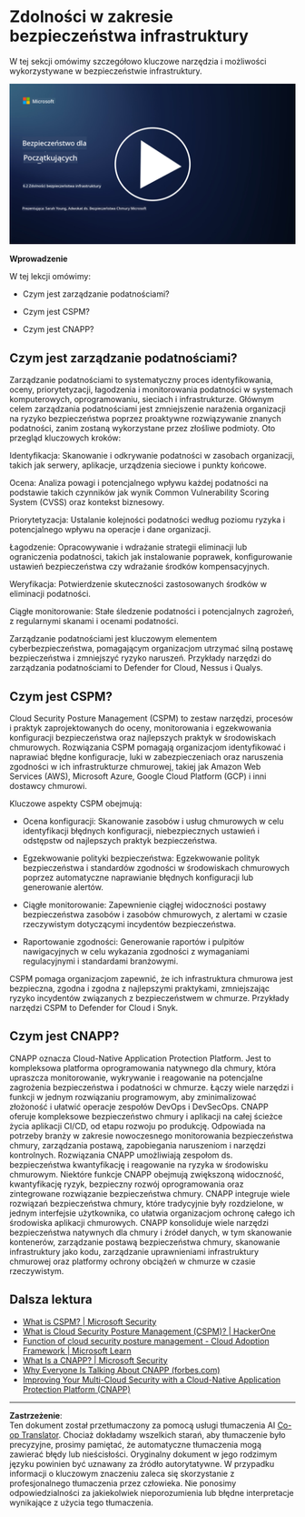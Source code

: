 <!--
CO_OP_TRANSLATOR_METADATA:
{
  "original_hash": "7d79ba0e7668b3bdae1fba7aa047f6c0",
  "translation_date": "2025-09-03T17:23:53+00:00",
  "source_file": "6.2 Infrastructure security capabilities.md",
  "language_code": "pl"
}
-->
# Zdolności w zakresie bezpieczeństwa infrastruktury

W tej sekcji omówimy szczegółowo kluczowe narzędzia i możliwości wykorzystywane w bezpieczeństwie infrastruktury.

[![Obejrzyj wideo](../../translated_images/6-2_placeholder.f7538e1d434bd1ef305625337af1f71c49c86582d6f2d5dbc0d349cae2086e01.pl.png)](https://learn-video.azurefd.net/vod/player?id=cc87bbae-0fea-4899-9f09-868724719b96)

**Wprowadzenie**

W tej lekcji omówimy:

- Czym jest zarządzanie podatnościami?

- Czym jest CSPM?

- Czym jest CNAPP?

## Czym jest zarządzanie podatnościami?

Zarządzanie podatnościami to systematyczny proces identyfikowania, oceny, priorytetyzacji, łagodzenia i monitorowania podatności w systemach komputerowych, oprogramowaniu, sieciach i infrastrukturze. Głównym celem zarządzania podatnościami jest zmniejszenie narażenia organizacji na ryzyko bezpieczeństwa poprzez proaktywne rozwiązywanie znanych podatności, zanim zostaną wykorzystane przez złośliwe podmioty. Oto przegląd kluczowych kroków:

Identyfikacja: Skanowanie i odkrywanie podatności w zasobach organizacji, takich jak serwery, aplikacje, urządzenia sieciowe i punkty końcowe.

Ocena: Analiza powagi i potencjalnego wpływu każdej podatności na podstawie takich czynników jak wynik Common Vulnerability Scoring System (CVSS) oraz kontekst biznesowy.

Priorytetyzacja: Ustalanie kolejności podatności według poziomu ryzyka i potencjalnego wpływu na operacje i dane organizacji.

Łagodzenie: Opracowywanie i wdrażanie strategii eliminacji lub ograniczenia podatności, takich jak instalowanie poprawek, konfigurowanie ustawień bezpieczeństwa czy wdrażanie środków kompensacyjnych.

Weryfikacja: Potwierdzenie skuteczności zastosowanych środków w eliminacji podatności.

Ciągłe monitorowanie: Stałe śledzenie podatności i potencjalnych zagrożeń, z regularnymi skanami i ocenami podatności.

Zarządzanie podatnościami jest kluczowym elementem cyberbezpieczeństwa, pomagającym organizacjom utrzymać silną postawę bezpieczeństwa i zmniejszyć ryzyko naruszeń. Przykłady narzędzi do zarządzania podatnościami to Defender for Cloud, Nessus i Qualys.

## Czym jest CSPM?

Cloud Security Posture Management (CSPM) to zestaw narzędzi, procesów i praktyk zaprojektowanych do oceny, monitorowania i egzekwowania konfiguracji bezpieczeństwa oraz najlepszych praktyk w środowiskach chmurowych. Rozwiązania CSPM pomagają organizacjom identyfikować i naprawiać błędne konfiguracje, luki w zabezpieczeniach oraz naruszenia zgodności w ich infrastrukturze chmurowej, takiej jak Amazon Web Services (AWS), Microsoft Azure, Google Cloud Platform (GCP) i inni dostawcy chmurowi.

Kluczowe aspekty CSPM obejmują:

- Ocena konfiguracji: Skanowanie zasobów i usług chmurowych w celu identyfikacji błędnych konfiguracji, niebezpiecznych ustawień i odstępstw od najlepszych praktyk bezpieczeństwa.

- Egzekwowanie polityki bezpieczeństwa: Egzekwowanie polityk bezpieczeństwa i standardów zgodności w środowiskach chmurowych poprzez automatyczne naprawianie błędnych konfiguracji lub generowanie alertów.

- Ciągłe monitorowanie: Zapewnienie ciągłej widoczności postawy bezpieczeństwa zasobów i zasobów chmurowych, z alertami w czasie rzeczywistym dotyczącymi incydentów bezpieczeństwa.

- Raportowanie zgodności: Generowanie raportów i pulpitów nawigacyjnych w celu wykazania zgodności z wymaganiami regulacyjnymi i standardami branżowymi.

CSPM pomaga organizacjom zapewnić, że ich infrastruktura chmurowa jest bezpieczna, zgodna i zgodna z najlepszymi praktykami, zmniejszając ryzyko incydentów związanych z bezpieczeństwem w chmurze. Przykłady narzędzi CSPM to Defender for Cloud i Snyk.

## Czym jest CNAPP?

CNAPP oznacza Cloud-Native Application Protection Platform. Jest to kompleksowa platforma oprogramowania natywnego dla chmury, która upraszcza monitorowanie, wykrywanie i reagowanie na potencjalne zagrożenia bezpieczeństwa i podatności w chmurze. Łączy wiele narzędzi i funkcji w jednym rozwiązaniu programowym, aby zminimalizować złożoność i ułatwić operacje zespołów DevOps i DevSecOps. CNAPP oferuje kompleksowe bezpieczeństwo chmury i aplikacji na całej ścieżce życia aplikacji CI/CD, od etapu rozwoju po produkcję. Odpowiada na potrzeby branży w zakresie nowoczesnego monitorowania bezpieczeństwa chmury, zarządzania postawą, zapobiegania naruszeniom i narzędzi kontrolnych. Rozwiązania CNAPP umożliwiają zespołom ds. bezpieczeństwa kwantyfikację i reagowanie na ryzyka w środowisku chmurowym. Niektóre funkcje CNAPP obejmują zwiększoną widoczność, kwantyfikację ryzyk, bezpieczny rozwój oprogramowania oraz zintegrowane rozwiązanie bezpieczeństwa chmury. CNAPP integruje wiele rozwiązań bezpieczeństwa chmury, które tradycyjnie były rozdzielone, w jednym interfejsie użytkownika, co ułatwia organizacjom ochronę całego ich środowiska aplikacji chmurowych. CNAPP konsoliduje wiele narzędzi bezpieczeństwa natywnych dla chmury i źródeł danych, w tym skanowanie kontenerów, zarządzanie postawą bezpieczeństwa chmury, skanowanie infrastruktury jako kodu, zarządzanie uprawnieniami infrastruktury chmurowej oraz platformy ochrony obciążeń w chmurze w czasie rzeczywistym.

## Dalsza lektura
- [What is CSPM? | Microsoft Security](https://www.microsoft.com/security/business/security-101/what-is-cspm?WT.mc_id=academic-96948-sayoung)
- [What is Cloud Security Posture Management (CSPM)? | HackerOne](https://www.hackerone.com/knowledge-center/what-cloud-security-posture-management)
- [Function of cloud security posture management - Cloud Adoption Framework | Microsoft Learn](https://learn.microsoft.com/azure/cloud-adoption-framework/organize/cloud-security-posture-management?WT.mc_id=academic-96948-sayoung)
- [What Is a CNAPP? | Microsoft Security](https://www.microsoft.com/security/business/security-101/what-is-cnapp?WT.mc_id=academic-96948-sayoung)
- [Why Everyone Is Talking About CNAPP (forbes.com)](https://www.forbes.com/sites/forbestechcouncil/2021/12/10/why-everyone-is-talking-about-cnapp/?sh=567275ca1549)
- [Improving Your Multi-Cloud Security with a Cloud-Native Application Protection Platform (CNAPP)](https://www.youtube.com/watch?v=5w42kQ_QjZg&t=212s)

---

**Zastrzeżenie**:  
Ten dokument został przetłumaczony za pomocą usługi tłumaczenia AI [Co-op Translator](https://github.com/Azure/co-op-translator). Chociaż dokładamy wszelkich starań, aby tłumaczenie było precyzyjne, prosimy pamiętać, że automatyczne tłumaczenia mogą zawierać błędy lub nieścisłości. Oryginalny dokument w jego rodzimym języku powinien być uznawany za źródło autorytatywne. W przypadku informacji o kluczowym znaczeniu zaleca się skorzystanie z profesjonalnego tłumaczenia przez człowieka. Nie ponosimy odpowiedzialności za jakiekolwiek nieporozumienia lub błędne interpretacje wynikające z użycia tego tłumaczenia.